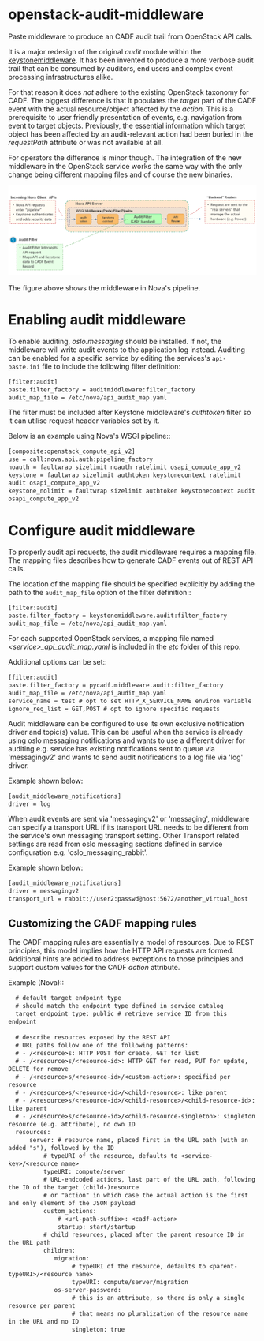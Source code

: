 # openstack-audit-middleware
Paste middleware to produce an CADF audit trail from OpenStack API calls.

It is a major redesign of the original _audit_ module within the [keystonemiddleware](https://github.com/openstack/keystonemiddleware). It has been invented to produce a more
verbose audit trail that can be consumed by auditors, end users and complex event processing infrastructures alike.

For that reason it does _not_ adhere to the existing OpenStack taxonomy for CADF. The biggest difference is that it populates
the _target_ part of the CADF event with the actual resource/object affected by the _action_. This is a prerequisite
to user friendly presentation of events, e.g. navigation from event to target objects. Previously, the essential information which target object has been affected by an audit-relevant action had been buried in the _requestPath_ attribute or was
not available at all.

For operators the difference is minor though. The integration of the new middleware in the OpenStack service works the same way with the only change being different mapping files and of course the new binaries.  

![Nova pipeline with audit middleware](./doc/source/images/audit.png)

The figure above shows the middleware in Nova's pipeline.

Enabling audit middleware
=========================
To enable auditing, _oslo.messaging_ should be installed. If not, the middleware
will write audit events to the application log instead. Auditing can be enabled for a specific
service by editing the services's `api-paste.ini` file to include the following
filter definition:

```
[filter:audit]
paste.filter_factory = auditmiddleware:filter_factory
audit_map_file = /etc/nova/api_audit_map.yaml
```

The filter must be included after Keystone middleware's *authtoken* filter so it can utilise request header variables set by it.

Below is an example using Nova's WSGI pipeline::

```
[composite:openstack_compute_api_v2]
use = call:nova.api.auth:pipeline_factory
noauth = faultwrap sizelimit noauth ratelimit osapi_compute_app_v2
keystone = faultwrap sizelimit authtoken keystonecontext ratelimit audit osapi_compute_app_v2
keystone_nolimit = faultwrap sizelimit authtoken keystonecontext audit osapi_compute_app_v2
```

Configure audit middleware
==========================
To properly audit api requests, the audit middleware requires a mapping
file. The mapping files describes how to generate CADF events out of REST API calls.
 
The location of the mapping file should be specified explicitly by adding the
path to the `audit_map_file` option of the filter definition::

```
[filter:audit]
paste.filter_factory = keystonemiddleware.audit:filter_factory
audit_map_file = /etc/nova/api_audit_map.yaml
```

For each supported OpenStack services, a mapping file named
_\<service\>\_api\_audit\_map.yaml_ is included in the _etc_ folder of this repo.

Additional options can be set::

```
[filter:audit]
paste.filter_factory = pycadf.middleware.audit:filter_factory
audit_map_file = /etc/nova/api_audit_map.yaml
service_name = test # opt to set HTTP_X_SERVICE_NAME environ variable
ignore_req_list = GET,POST # opt to ignore specific requests
```

Audit middleware can be configured to use its own exclusive notification driver
and topic(s) value. This can be useful when the service is already using oslo
messaging notifications and wants to use a different driver for auditing e.g.
service has existing notifications sent to queue via 'messagingv2' and wants to
send audit notifications to a log file via 'log' driver.

Example shown below:

```
[audit_middleware_notifications]
driver = log
```

When audit events are sent via 'messagingv2' or 'messaging', middleware can
specify a transport URL if its transport URL needs to be different from the
service's own messaging transport setting. Other Transport related settings are
read from oslo messaging sections defined in service configuration e.g.
'oslo_messaging_rabbit'.

Example shown below:
```
[audit_middleware_notifications]
driver = messagingv2
transport_url = rabbit://user2:passwd@host:5672/another_virtual_host
```

Customizing the CADF mapping rules
----------------------------------

The CADF mapping rules are essentially a model of resources. Due to REST principles, this model implies how the HTTP API
requests are formed. Additional hints are added to address exceptions to those principles and support custom values
for the CADF *action* attribute.

Example (Nova)::
```
  # default target endpoint type
  # should match the endpoint type defined in service catalog
  target_endpoint_type: public # retrieve service ID from this endpoint

  # describe resources exposed by the REST API
  # URL paths follow one of the following patterns:
  # - /<resource>s: HTTP POST for create, GET for list
  # - /<resource>s/<resource-id>: HTTP GET for read, PUT for update, DELETE for remove
  # - /<resource>s/<resource-id>/<custom-action>: specified per resource
  # - /<resource>s/<resource-id>/<child-resource>: like parent
  # - /<resource>s/<resource-id>/<child-resource>/<child-resource-id>: like parent
  # - /<resource>s/<resource-id>/<child-resource-singleton>: singleton resource (e.g. attribute), no own ID
  resources:
      server: # resource name, placed first in the URL path (with an added "s"), followed by the ID
          # typeURI of the resource, defaults to <service-key>/<resource name>
          typeURI: compute/server
          # URL-endcoded actions, last part of the URL path, following the ID of the target (child-)resource
          # or "action" in which case the actual action is the first and only element of the JSON payload
          custom_actions:
              # <url-path-suffix>: <cadf-action>
              startup: start/startup
          # child resources, placed after the parent resource ID in the URL path
          children:
             migration:
                  # typeURI of the resource, defaults to <parent-typeURI>/<resource name>
                  typeURI: compute/server/migration
             os-server-password:
                  # this is an attribute, so there is only a single resource per parent
                  # that means no pluralization of the resource name in the URL and no ID
                  singleton: true
```
